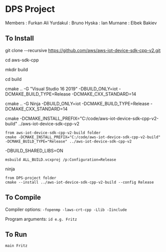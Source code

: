 # DPS Project

Members 
: Furkan Ali Yurdakul
: Bruno Hyska
: Ian Murnane
: Elbek Bakiev

## To Install

git clone --recursive https://github.com/aws/aws-iot-device-sdk-cpp-v2.git

cd aws-sdk-cpp

mkdir build

cd build

cmake .. -G "Visual Studio 16 2019" -DBUILD_ONLY=iot -DCMAKE_BUILD_TYPE=Release -DCMAKE_CXX_STANDARD=14

cmake .. -G Ninja -DBUILD_ONLY=iot -DCMAKE_BUILD_TYPE=Release -DCMAKE_CXX_STANDARD=14

cmake -DCMAKE_INSTALL_PREFIX="C:/code/aws-iot-device-sdk-cpp-v2-build" ../aws-iot-device-sdk-cpp-v2

```
from aws-iot-device-sdk-cpp-v2-build folder
cmake -DCMAKE_INSTALL_PREFIX="C:/code/aws-iot-device-sdk-cpp-v2-build" -DCMAKE_BUILD_TYPE="Release" ../aws-iot-device-sdk-cpp-v2
```

-DBUILD_SHARED_LIBS=ON

```
msbuild ALL_BUILD.vcxproj /p:Configuration=Release
```
ninja

```
from DPS-project folder
cmake --install ../aws-iot-device-sdk-cpp-v2-build --config Release
```

## To Compile

Compiler options: ``` -fopenmp -laws-crt-cpp -Llib -Iinclude ```

Program arguments: ``` id e.g. Fritz ```

## To Run

```
main Fritz
```
